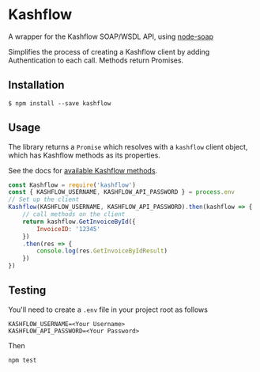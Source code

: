 # Kashflow

A wrapper for the Kashflow SOAP/WSDL API, using [node-soap](https://github.com/vpulim/node-soap)

Simplifies the process of creating a Kashflow client by adding Authentication to each call. Methods return Promises.

## Installation

```
$ npm install --save kashflow
```

## Usage

The library returns a `Promise` which resolves with a `kashflow` client object, which has Kashflow methods as its properties.

See the docs for [available Kashflow methods](https://www.kashflow.com/developers/soap-api/).


```js
const Kashflow = require('kashflow')
const { KASHFLOW_USERNAME, KASHFLOW_API_PASSWORD } = process.env
// Set up the client
Kashflow(KASHFLOW_USERNAME, KASHFLOW_API_PASSWORD).then(kashflow => {
    // call methods on the client
    return kashflow.GetInvoiceById({
        InvoiceID: '12345'
    })
    .then(res => {
        console.log(res.GetInvoiceByIdResult)
    })
})

```

## Testing

You'll need to create a `.env` file in your project root as follows

```
KASHFLOW_USERNAME=<Your Username>
KASHFLOW_API_PASSWORD=<Your Password>
```

Then

```
npm test
```